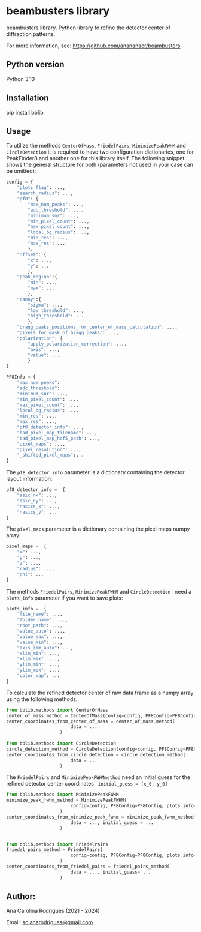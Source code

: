 # beambusters library

beambusters library. Python library to refine the detector center of diffraction patterns.

For more information, see: https://github.com/anananacr/beambusters

## Python version

Python 3.10

## Installation
pip install bblib

## Usage

To utilize the methods `CenterOfMass`,  `FriedelPairs`, `MinimizePeakFWHM`  and `CircleDetection` it is required to have two configuration dictionaries, one for PeakFinder8 and another one for this library itself. The following snippet shows the general structure for both (parameters not used in your case can be omitted):

```python
config = {
    "plots_flag": ...,
	"search_radius": ...,
	"pf8": {
		"max_num_peaks": ...,
		"adc_threshold": ...,
		"minimum_snr": ...,
		"min_pixel_count": ...,
		"max_pixel_count": ...,
		"local_bg_radius": ...,
		"min_res": ...,
		"max_res": ...
		},
	"offset": {
		"x": ...,
		"y": ...
		},
	"peak_region":{
		"min": ...,
		"max": ...
		},
	"canny":{
		"sigma": ...,
		"low_threshold": ...,
		"high_threshold": ...
		},	
	"bragg_peaks_positions_for_center_of_mass_calculation": ...,
	"pixels_for_mask_of_bragg_peaks": ...,
	"polarization": {
		"apply_polarization_correction": ...,
		"axis": ...,
		"value": ...
		}
}

PF8Info = {
	"max_num_peaks": 
	"adc_threshold": 
	"minimum_snr": ...,
	"min_pixel_count": ...,
	"max_pixel_count": ...,
	"local_bg_radius": ...,
	"min_res": ...,
	"max_res": ...,
	"pf8_detector_info": ...,
	"bad_pixel_map_filename": ...,
	"bad_pixel_map_hdf5_path": ...,
	"pixel_maps": ...,
	"pixel_resolution": ...,
	"_shifted_pixel_maps":...
}
```

The `pf8_detector_info` parameter is a dictionary containing the detector layout information:
```python
pf8_detector_info =  {
	"asic_nx": ...,
	"asic_ny": ...,
	"nasics_x": ...,
	"nasics_y": ...
} 
```

The `pixel_maps` parameter is a dictionary containing the pixel maps numpy array:
```python
pixel_maps =  {
	"x": ...,
	"y": ...,
	"z": ...,
	"radius": ...,
	"phi": ...
} 
```

The methods `FriedelPairs`, `MinimizePeakFWHM` and  `CircleDetection ` need a `plots_info` parameter if you want to save plots:
```python
plots_info =  {
	"file_name": ...,
	"folder_name": ...,
	"root_path": ...,
	"value_auto": ...,
	"value_max": ...,
	"value_min": ...,
	"axis_lim_auto": ...,
	"xlim_min": ...,
	"xlim_max": ...,
	"ylim_min": ...,
	"ylim_max": ...,
	"color_map": ...
}
```
To calculate the refined detector center of raw data frame as a numpy array using the following methods: 

```python
from bblib.methods import CenterOfMass
center_of_mass_method = CenterOfMass(config=config, PF8Config=PF8Config, plots_info=plots_info)
center_coordinates_from_center_of_mass = center_of_mass_method(
                        data = ...
                    )
                    
from bblib.methods import CircleDetection
circle_detection_method = CircleDetection(config=config, PF8Config=PF8Config, plots_info=plots_info)
center_coordinates_from_circle_detection = circle_detection_method(
                        data = ...
                    )
``` 

The `FriedelPairs` and `MinimizePeakFWHMmethod` need an initial guess for the refined detector center coordinates ` initial_guess = [x_0, y_0]`

```python          
from bblib.methods import MinimizePeakFWHM
minimize_peak_fwhm_method = MinimizePeakFWHM(
                        config=config, PF8Config=PF8Config, plots_info=plots_info
                    )
center_coordinates_from_minimize_peak_fwhm = minimize_peak_fwhm_method(
                        data = ..., initial_guess = ...
                    )


from bblib.methods import FriedelPairs
friedel_pairs_method = FriedelPairs(
                        config=config, PF8Config=PF8Config, plots_info=plots_info
                    )
center_coordinates_from_friedel_pairs = friedel_pairs_method(
                        data = ..., initial_guess= ...
                    )
```         
## Author:

Ana Carolina Rodrigues (2021 - 2024)

Email: sc.anarodrigues@gmail.com



